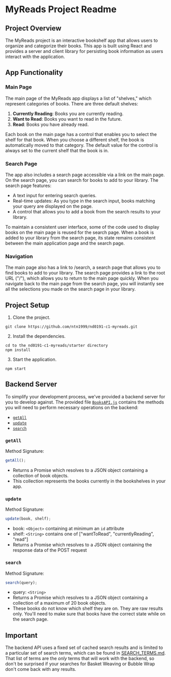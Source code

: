 # MyReads Project Readme

## Project Overview

The MyReads project is an interactive bookshelf app that allows users to organize and categorize their books. This app is built using React and provides a server and client library for persisting book information as users interact with the application.

## App Functionality

### Main Page

The main page of the MyReads app displays a list of "shelves," which represent categories of books. There are three default shelves:

1. **Currently Reading**: Books you are currently reading.
2. **Want to Read**: Books you want to read in the future.
3. **Read**: Books you have already read.

Each book on the main page has a control that enables you to select the shelf for that book. When you choose a different shelf, the book is automatically moved to that category. The default value for the control is always set to the current shelf that the book is in.

### Search Page

The app also includes a search page accessible via a link on the main page. On the search page, you can search for books to add to your library. The search page features:

- A text input for entering search queries.
- Real-time updates: As you type in the search input, books matching your query are displayed on the page.
- A control that allows you to add a book from the search results to your library.

To maintain a consistent user interface, some of the code used to display books on the main page is reused for the search page. When a book is added to your library from the search page, its state remains consistent between the main application page and the search page.

### Navigation
The main page also has a link to /search, a search page that allows you to find books to add to your library.
The search page provides a link to the root URL ("/"), which allows you to return to the main page quickly. When you navigate back to the main page from the search page, you will instantly see all the selections you made on the search page in your library.

## Project Setup

1. Clone the project.

```
git clone https://github.com/ntn1999/nd0191-c1-myreads.git
```

2. Install the dependencies.

```
cd to the nd0191-c1-myreads/starter directory
npm install
```

3. Start the application.

```
npm start
```
## Backend Server

To simplify your development process, we've provided a backend server for you to develop against. The provided file [`BooksAPI.js`](src/utils/BooksAPI.js) contains the methods you will need to perform necessary operations on the backend:

- [`getAll`](#getall)
- [`update`](#update)
- [`search`](#search)

### `getAll`

Method Signature:

```js
getAll();
```

- Returns a Promise which resolves to a JSON object containing a collection of book objects.
- This collection represents the books currently in the bookshelves in your app.

### `update`

Method Signature:

```js
update(book, shelf);
```

- book: `<Object>` containing at minimum an `id` attribute
- shelf: `<String>` contains one of ["wantToRead", "currentlyReading", "read"]
- Returns a Promise which resolves to a JSON object containing the response data of the POST request

### `search`

Method Signature:

```js
search(query);
```

- query: `<String>`
- Returns a Promise which resolves to a JSON object containing a collection of a maximum of 20 book objects.
- These books do not know which shelf they are on. They are raw results only. You'll need to make sure that books have the correct state while on the search page.

## Important

The backend API uses a fixed set of cached search results and is limited to a particular set of search terms, which can be found in [SEARCH_TERMS.md](SEARCH_TERMS.md). That list of terms are the _only_ terms that will work with the backend, so don't be surprised if your searches for Basket Weaving or Bubble Wrap don't come back with any results.


